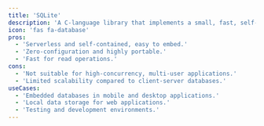 ```yaml
---
title: 'SQLite'
description: 'A C-language library that implements a small, fast, self-contained, high-reliability, full-featured, SQL database engine.'
icon: 'fas fa-database'
pros:
  - 'Serverless and self-contained, easy to embed.'
  - 'Zero-configuration and highly portable.'
  - 'Fast for read operations.'
cons:
  - 'Not suitable for high-concurrency, multi-user applications.'
  - 'Limited scalability compared to client-server databases.'
useCases:
  - 'Embedded databases in mobile and desktop applications.'
  - 'Local data storage for web applications.'
  - 'Testing and development environments.'
---
```

